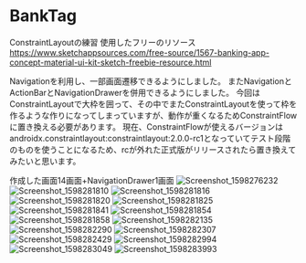 # BankTag
ConstraintLayoutの練習
使用したフリーのリソース
https://www.sketchappsources.com/free-source/1567-banking-app-concept-material-ui-kit-sketch-freebie-resource.html

Navigationを利用し、一部画面遷移できるようにしました。
またNavigationとActionBarとNavigationDrawerを併用できるようにしました。
今回はConstraintLayoutで大枠を囲って、その中でまたConstraintLayoutを使って枠を作るような作りになってしまっていますが、動作が重くなるためConstraintFlowに置き換える必要があります。
現在、ConstraintFlowが使えるバージョンはandroidx.constraintlayout:constraintlayout:2.0.0-rc1となっていてテスト段階のものを使うことになるため、rcが外れた正式版がリリースされたら置き換えてみたいと思います。

作成した画面14画面+NavigationDrawer1画面
![Screenshot_1598276232](https://user-images.githubusercontent.com/37768294/91066490-c2f64f80-e66c-11ea-9ca4-faee254eb40e.png)
![Screenshot_1598281810](https://user-images.githubusercontent.com/37768294/91066496-c4277c80-e66c-11ea-9674-c08383f7576e.png)
![Screenshot_1598281816](https://user-images.githubusercontent.com/37768294/91066503-c4c01300-e66c-11ea-873e-07aa476a7d33.png)
![Screenshot_1598281820](https://user-images.githubusercontent.com/37768294/91066506-c558a980-e66c-11ea-8974-2f39c679486f.png)
![Screenshot_1598281825](https://user-images.githubusercontent.com/37768294/91066508-c558a980-e66c-11ea-80dd-7426ccdfe514.png)
![Screenshot_1598281841](https://user-images.githubusercontent.com/37768294/91066511-c5f14000-e66c-11ea-8812-43b33a584304.png)
![Screenshot_1598281854](https://user-images.githubusercontent.com/37768294/91066515-c5f14000-e66c-11ea-88c1-42bc2b52e99b.png)
![Screenshot_1598281858](https://user-images.githubusercontent.com/37768294/91066516-c689d680-e66c-11ea-8b3f-1cff05bab76f.png)
![Screenshot_1598282135](https://user-images.githubusercontent.com/37768294/91066519-c7226d00-e66c-11ea-94c7-c7ad01eb4587.png)
![Screenshot_1598282290](https://user-images.githubusercontent.com/37768294/91066521-c7226d00-e66c-11ea-83c9-72aa87fe2e9a.png)
![Screenshot_1598282307](https://user-images.githubusercontent.com/37768294/91066523-c7bb0380-e66c-11ea-9843-e848bb7a4130.png)
![Screenshot_1598282429](https://user-images.githubusercontent.com/37768294/91066525-c8539a00-e66c-11ea-9d58-c8feded3d329.png)
![Screenshot_1598282994](https://user-images.githubusercontent.com/37768294/91066528-c8539a00-e66c-11ea-9e50-67860fc585dc.png)
![Screenshot_1598283049](https://user-images.githubusercontent.com/37768294/91066530-c8ec3080-e66c-11ea-8c0b-fd9237353dd4.png)
![Screenshot_1598283993](https://user-images.githubusercontent.com/37768294/91066531-c8ec3080-e66c-11ea-811b-0cbf2c4f5dea.png)

